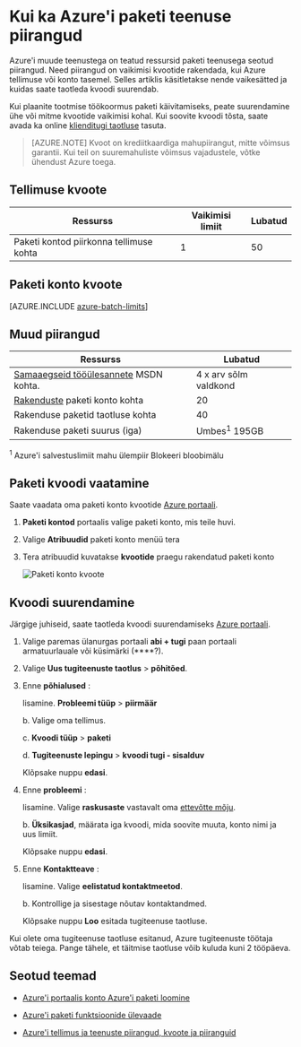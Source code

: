 <properties
    pageTitle="Partii teenuse kvootide ja piirangud | Microsoft Azure'i"
    description="Lisateavet vaikimisi Azure'i paketi piirmäära, piirangud ja piiranguid ja kuidas taotleda kvoodi suureneb"
    services="batch"
    documentationCenter=""
    authors="mmacy"
    manager="timlt"
    editor=""/>

<tags
    ms.service="batch"
    ms.workload="big-compute"
    ms.tgt_pltfrm="na"
    ms.devlang="na"
    ms.topic="article"
    ms.date="09/10/2016"
    ms.author="marsma"/>

# <a name="quotas-and-limits-for-the-azure-batch-service"></a>Kui ka Azure'i paketi teenuse piirangud

Azure'i muude teenustega on teatud ressursid paketi teenusega seotud piirangud. Need piirangud on vaikimisi kvootide rakendada, kui Azure tellimuse või konto tasemel. Selles artiklis käsitletakse nende vaikesätted ja kuidas saate taotleda kvoodi suurendab.

Kui plaanite tootmise töökoormus paketi käivitamiseks, peate suurendamine ühe või mitme kvootide vaikimisi kohal. Kui soovite kvoodi tõsta, saate avada ka online [klienditugi taotluse](#increase-a-quota) tasuta.

>[AZURE.NOTE] Kvoot on krediitkaardiga mahupiirangut, mitte võimsus garantii. Kui teil on suuremahuliste võimsus vajadustele, võtke ühendust Azure toega.

## <a name="subscription-quotas"></a>Tellimuse kvoote
**Ressurss**|**Vaikimisi limiit**|**Lubatud**
---|---|---
Paketi kontod piirkonna tellimuse kohta | 1 | 50

## <a name="batch-account-quotas"></a>Paketi konto kvoote
[AZURE.INCLUDE [azure-batch-limits](../../includes/azure-batch-limits.md)]

## <a name="other-limits"></a>Muud piirangud
**Ressurss**|**Lubatud**
---|---
[Samaaegseid tööülesannete](batch-parallel-node-tasks.md) MSDN kohta. | 4 x arv sõlm valdkond
[Rakenduste](batch-application-packages.md) paketi konto kohta        | 20
Rakenduse paketid taotluse kohta  | 40
Rakenduse paketi suurus (iga)       | Umbes<sup>1</sup> 195GB

<sup>1</sup> Azure'i salvestuslimiit mahu ülempiir Blokeeri bloobimälu

## <a name="view-batch-quotas"></a>Paketi kvoodi vaatamine

Saate vaadata oma paketi konto kvootide [Azure portaali][portal].

1. **Paketi kontod** portaalis valige paketi konto, mis teile huvi.

2. Valige **Atribuudid** paketi konto menüü tera

3. Tera atribuudid kuvatakse **kvootide** praegu rakendatud paketi konto

    ![Paketi konto kvoote][account_quotas]

## <a name="increase-a-quota"></a>Kvoodi suurendamine

Järgige juhiseid, saate taotleda kvoodi suurendamiseks [Azure portaali][portal].

1. Valige paremas ülanurgas portaali **abi + tugi** paan portaali armatuurlauale või küsimärki (****?).

2. Valige **Uus tugiteenuste taotlus** > **põhitõed**.

3. Enne **põhialused** :

    lisamine. **Probleemi tüüp** > **piirmäär**

    b. Valige oma tellimus.

    c. **Kvoodi tüüp** > **paketi**

    d. **Tugiteenuste lepingu** > **kvoodi tugi - sisalduv**

    Klõpsake nuppu **edasi**.

4. Enne **probleemi** :

    lisamine. Valige **raskusaste** vastavalt oma [ettevõtte mõju][support_sev].

    b. **Üksikasjad**, määrata iga kvoodi, mida soovite muuta, konto nimi ja uus limiit.

    Klõpsake nuppu **edasi**.

5. Enne **Kontaktteave** :

    lisamine. Valige **eelistatud kontaktmeetod**.

    b. Kontrollige ja sisestage nõutav kontaktandmed.

    Klõpsake nuppu **Loo** esitada tugiteenuse taotluse.

Kui olete oma tugiteenuse taotluse esitanud, Azure tugiteenuste töötaja võtab teiega. Pange tähele, et täitmise taotluse võib kuluda kuni 2 tööpäeva.

## <a name="related-topics"></a>Seotud teemad

* [Azure'i portaalis konto Azure'i paketi loomine](batch-account-create-portal.md)

* [Azure'i paketi funktsioonide ülevaade](batch-api-basics.md)

* [Azure'i tellimus ja teenuste piirangud, kvoote ja piiranguid](../azure-subscription-service-limits.md)

[portal]: https://portal.azure.com
[portal_classic_increase]: https://azure.microsoft.com/blog/2014/06/04/azure-limits-quotas-increase-requests/
[support_sev]: http://aka.ms/supportseverity

[account_quotas]: ./media/batch-quota-limit/accountquota_portal.PNG
